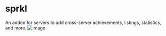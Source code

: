 # sprkl
An addon for servers to add cross-server achievements, listings, statistics, and more.
![image](https://user-images.githubusercontent.com/79651458/152657414-fb199c90-e9ab-474f-ae7f-d47b0bb9e240.png)
